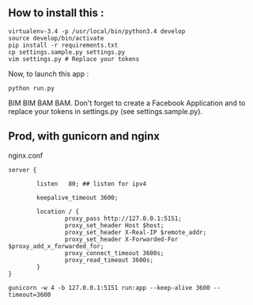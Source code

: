 ## How to install this :

```
virtualenv-3.4 -p /usr/local/bin/python3.4 develop
source develop/bin/activate
pip install -r requirements.txt
cp settings.sample.py settings.py
vim settings.py # Replace your tokens
```

Now, to launch this app :

```
python run.py
```

BIM BIM BAM BAM.
Don't forget to create a Facebook Application and to replace your tokens in settings.py (see settings.sample.py).

## Prod, with gunicorn and nginx

nginx.conf

```
server {

        listen   80; ## listen for ipv4

        keepalive_timeout 3600;

        location / {
                proxy_pass http://127.0.0.1:5151;
                proxy_set_header Host $host;
                proxy_set_header X-Real-IP $remote_addr;
                proxy_set_header X-Forwarded-For $proxy_add_x_forwarded_for;
                proxy_connect_timeout 3600s;
                proxy_read_timeout 3600s;
        }
}
```

```
gunicorn -w 4 -b 127.0.0.1:5151 run:app --keep-alive 3600 --timeout=3600
```
